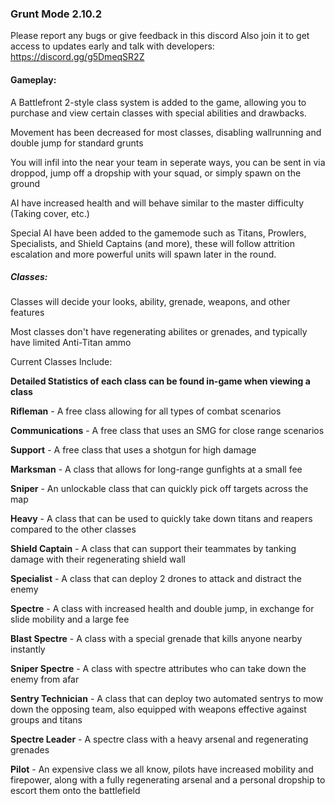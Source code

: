 ### Grunt Mode 2.10.2

Please report any bugs or give feedback in this discord
Also join it to get access to updates early and talk with developers:
https://discord.gg/g5DmeqSR2Z

#### Gameplay:

A Battlefront 2-style class system is added to the game, allowing you to purchase and view certain classes with special abilities and drawbacks.

Movement has been decreased for most classes, disabling wallrunning and double jump for standard grunts

You will infil into the near your team in seperate ways, you can be sent in via droppod, jump off a dropship with your squad, or simply spawn on the ground

AI have increased health and will behave similar to the master difficulty (Taking cover, etc.)

Special AI have been added to the gamemode such as Titans, Prowlers, Specialists, and Shield Captains (and more), these will follow attrition escalation and more powerful units will spawn later in the round.


##### Classes:

Classes will decide your looks, ability, grenade, weapons, and other features

Most classes don't have regenerating abilites or grenades, and typically have limited Anti-Titan ammo

Current Classes Include:

**Detailed Statistics of each class can be found in-game when viewing a class**

**Rifleman** - A free class allowing for all types of combat scenarios

**Communications** - A free class that uses an SMG for close range scenarios

**Support** - A free class that uses a shotgun for high damage

**Marksman** - A class that allows for long-range gunfights at a small fee

**Sniper** - An unlockable class that can quickly pick off targets across the map

**Heavy** - A class that can be used to quickly take down titans and reapers compared to the other classes

**Shield Captain** - A class that can support their teammates by tanking damage with their regenerating shield wall

**Specialist** - A class that can deploy 2 drones to attack and distract the enemy

**Spectre** - A class with increased health and double jump, in exchange for slide mobility and a large fee

**Blast Spectre** - A class with a special grenade that kills anyone nearby instantly

**Sniper Spectre** - A class with spectre attributes who can take down the enemy from afar

**Sentry Technician** - A class that can deploy two automated sentrys to mow down the opposing team, also equipped with weapons effective against groups and titans

**Spectre Leader** - A spectre class with a heavy arsenal and regenerating grenades

**Pilot** - An expensive class we all know, pilots have increased mobility and firepower, along with a fully regenerating arsenal and a personal dropship to escort them onto the battlefield
